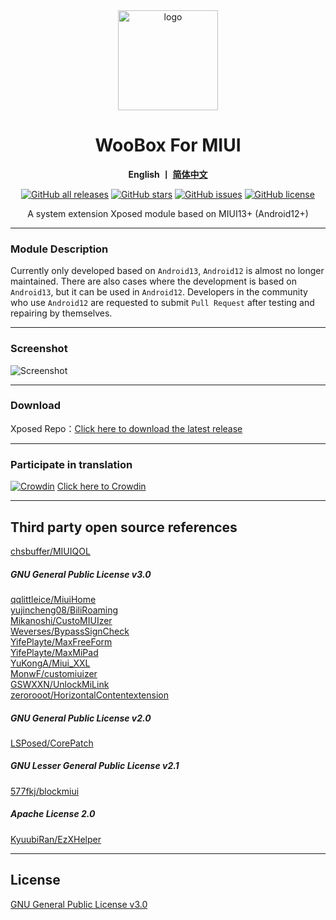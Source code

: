 <div align="center">
   <img width="160" src="https://raw.githubusercontent.com/LittleTurtle2333/SimplicityTools/main/doc/ic_launcher.png" alt="logo">
   <h1>WooBox For MIUI</h1>
   <p><b>English  丨 <a href="https://github.com/LittleTurtle2333/SimplicityTools/blob/main/README.md">简体中文</a></b></p>
    </p>
   <a href="https://github.com/Xposed-Modules-Repo/com.lt2333.simplicitytools/releases"><img alt="GitHub all releases" src="https://img.shields.io/github/downloads/Xposed-Modules-Repo/com.lt2333.simplicitytools/total?label=Downloads"></a>
   <a href="https://github.com/LittleTurtle2333/SimplicityTools/stargazers"><img alt="GitHub stars" src="https://img.shields.io/github/stars/LittleTurtle2333/SimplicityTools"></a>
   <a href="https://github.com/LittleTurtle2333/SimplicityTools/issues"><img alt="GitHub issues" src="https://img.shields.io/github/issues/LittleTurtle2333/SimplicityTools"></a>
   <a href="https://github.com/LittleTurtle2333/SimplicityTools/blob/main/LICENSE"><img alt="GitHub license" src="https://img.shields.io/github/license/LittleTurtle2333/SimplicityTools"></a>
   <p>A system extension Xposed module based on MIUI13+ (Android12+) </p>
</div>

---

### Module Description

Currently only developed based on `Android13`, `Android12` is almost no longer maintained. There are also cases where the development is based on `Android13`, but it can be used in `Android12`. Developers in the community who use `Android12` are requested to submit `Pull Request` after testing and repairing by themselves.

---

### Screenshot

![Screenshot](https://raw.githubusercontent.com/LittleTurtle2333/SimplicityTools/main/doc/en.jpg)  

---

### Download

Xposed Repo：[Click here to download the latest release](https://github.com/Xposed-Modules-Repo/com.lt2333.simplicitytools/releases)


---

### Participate in translation

[![Crowdin](https://badges.crowdin.net/simplicitytools/localized.svg)](https://crowdin.com/project/simplicitytools) [Click here to Crowdin](https://crowdin.com/project/simplicitytools)

---

## Third party open source references

[chsbuffer/MIUIQOL](https://github.com/chsbuffer/MIUIQOL)  

##### GNU General Public License v3.0

[qqlittleice/MiuiHome](https://github.com/qqlittleice/MiuiHome)  
[yujincheng08/BiliRoaming](https://github.com/yujincheng08/BiliRoaming)  
[Mikanoshi/CustoMIUIzer](https://code.highspec.ru/Mikanoshi/CustoMIUIzer)  
[Weverses/BypassSignCheck](https://github.com/Weverses/BypassSignCheck)  
[YifePlayte/MaxFreeForm](https://github.com/YifePlayte/MaxFreeForm)  
[YifePlayte/MaxMiPad](https://github.com/YifePlayte/MaxMiPad)  
[YuKongA/Miui_XXL](https://github.com/YuKongA/Miui_XXL)  
[MonwF/customiuizer](https://github.com/MonwF/customiuizer)  
[GSWXXN/UnlockMiLink](https://github.com/GSWXXN/UnlockMiLink)  
[zerorooot/HorizontalContentextension](https://github.com/zerorooot/HorizontalContentextension)  

##### GNU General Public License v2.0

[LSPosed/CorePatch](https://github.com/LSPosed/CorePatch)  

##### GNU Lesser General Public License v2.1

[577fkj/blockmiui](https://github.com/577fkj/blockmiui)

##### Apache License 2.0

[KyuubiRan/EzXHelper](https://github.com/KyuubiRan/EzXHelper)

---

## License

[GNU General Public License v3.0](https://github.com/LittleTurtle2333/SimplicityTools/blob/main/LICENSE)
